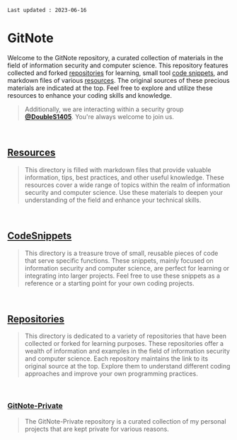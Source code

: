 	Last updated : 2023-06-16
	
# GitNote

Welcome to the GitNote repository, a curated collection of materials in the field of information security and computer science. This repository features collected and forked [repositories](https://github.com/Juwon1405/GitNote/tree/main/Repositories) for learning, small tool [code snippets](https://github.com/Juwon1405/GitNote/tree/main/CodeSnippets), and markdown files of various [resources](https://github.com/Juwon1405/GitNote/tree/main/Resources). The original sources of these precious materials are indicated at the top. Feel free to explore and utilize these resources to enhance your coding skills and knowledge.

> Additionally, we are interacting within a security group [**@DoubleS1405**](https://github.com/DoubleS1405). You're always welcome to join us.

<br>

## [Resources](https://github.com/Juwon1405/GitNote/tree/main/Resources)

> This directory is filled with markdown files that provide valuable information, tips, best practices, and other useful knowledge. These resources cover a wide range of topics within the realm of information security and computer science. Use these materials to deepen your understanding of the field and enhance your technical skills.

<br>

## [CodeSnippets](https://github.com/Juwon1405/GitNote/tree/main/CodeSnippets)

> This directory is a treasure trove of small, reusable pieces of code that serve specific functions. These snippets, mainly focused on information security and computer science, are perfect for learning or integrating into larger projects. Feel free to use these snippets as a reference or a starting point for your own coding projects.

<br>

## [Repositories](https://github.com/Juwon1405/GitNote/tree/main/Repositories)

> This directory is dedicated to a variety of repositories that have been collected or forked for learning purposes. These repositories offer a wealth of information and examples in the field of information security and computer science. Each repository maintains the link to its original source at the top. Explore them to understand different coding approaches and improve your own programming practices.

<br>

### [GitNote-Private](https://github.com/Juwon1405/GitNote-Private)

> The GitNote-Private repository is a curated collection of my personal projects that are kept private for various reasons.
